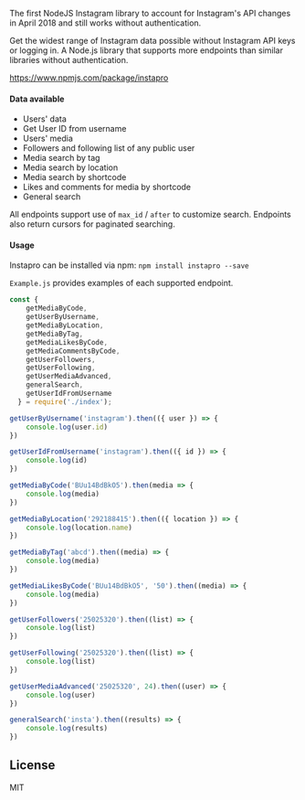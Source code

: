 The first NodeJS Instagram library to account for Instagram's API changes in April 2018 and still works without authentication.

Get the widest range of Instagram data possible without Instagram API keys or logging in. A Node.js library that supports more endpoints than similar libraries without authentication.

https://www.npmjs.com/package/instapro

#### Data available

- Users' data
- Get User ID from username
- Users' media
- Followers and following list of any public user
- Media search by tag
- Media search by location
- Media search by shortcode
- Likes and comments for media by shortcode
- General search

All endpoints support use of `max_id` / `after` to customize search. Endpoints also return cursors for paginated searching.

#### Usage

Instapro can be installed via npm: `npm install instapro --save`

`Example.js` provides examples of each supported endpoint.

```javascript
const {
    getMediaByCode,
    getUserByUsername,
    getMediaByLocation,
    getMediaByTag,
    getMediaLikesByCode,
    getMediaCommentsByCode,
    getUserFollowers,
    getUserFollowing,
    getUserMediaAdvanced,
    generalSearch,
    getUserIdFromUsername
  } = require('./index');

getUserByUsername('instagram').then(({ user }) => {
    console.log(user.id)
})

getUserIdFromUsername('instagram').then(({ id }) => {
    console.log(id)
})

getMediaByCode('BUu14BdBkO5').then(media => {
    console.log(media)
})

getMediaByLocation('292188415').then(({ location }) => {
    console.log(location.name)
})

getMediaByTag('abcd').then((media) => {
    console.log(media)
})

getMediaLikesByCode('BUu14BdBkO5', '50').then((media) => {
    console.log(media)
})

getUserFollowers('25025320').then((list) => {
    console.log(list)
})

getUserFollowing('25025320').then((list) => {
    console.log(list)
})

getUserMediaAdvanced('25025320', 24).then((user) => {
    console.log(user)
})

generalSearch('insta').then((results) => {
    console.log(results)
})
```



## License
MIT